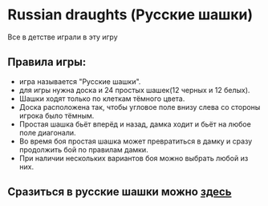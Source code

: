# Russian draughts (Русские шашки)

Все в детстве играли в эту игру

## Правила игры:

- игра называется "Русские шашки".
- для игры нужна доска и 24 простых шашек(12 черных и 12 белых).
- Шашки ходят только по клеткам тёмного цвета.
- Доска расположена так, чтобы угловое поле внизу слева со стороны игрока было тёмным.
- Простая шашка бьёт вперёд и назад, дамка ходит и бьёт на любое поле диагонали.
- Во время боя простая шашка может превратиться в дамку и сразу продолжить бой по правилам дамки.
- При наличии нескольких вариантов боя можно выбрать любой из них.

## Сразиться в русские шашки можно [здесь](http://stoigr.net/shashki/igra_russkie_shashki.html)